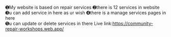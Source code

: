 ➊My website is based on repair services
➋there is 12 services in website
➌u can add service in here as ur wish
➍there is a manage services pages in here	
➎u can update or delete services in there
Live link:https://community-repair-workshops.web.app/